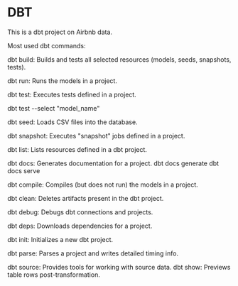 # DBT

This is a dbt project on Airbnb data. 

Most used dbt commands:

dbt build: Builds and tests all selected resources (models, seeds, snapshots, tests).

dbt run: Runs the models in a project.

dbt test: Executes tests defined in a project.

  dbt test --select "model_name"
  
dbt seed: Loads CSV files into the database.

dbt snapshot: Executes "snapshot" jobs defined in a project.

dbt list: Lists resources defined in a dbt project.

dbt docs: Generates documentation for a project.
  dbt docs generate 
  dbt docs serve
  
dbt compile: Compiles (but does not run) the models in a project.

dbt clean: Deletes artifacts present in the dbt project.

dbt debug: Debugs dbt connections and projects.

dbt deps: Downloads dependencies for a project.

dbt init: Initializes a new dbt project.

dbt parse: Parses a project and writes detailed timing info.

dbt source: Provides tools for working with source data.
dbt show: Previews table rows post-transformation.
